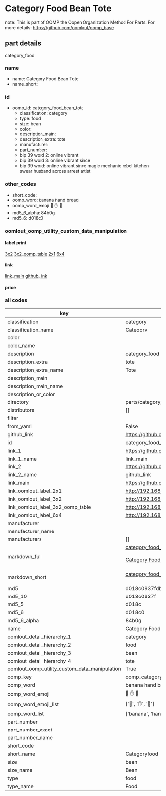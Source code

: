# Category Food Bean Tote  

note: This is part of OOMP the Oopen Organization Method For Parts. For more details: https://github.com/oomlout/oomp_base

##  part details



category_food

### name
* name: Category Food Bean Tote
* name_short: 
### id
* oomp_id: category_food_bean_tote
  * classification: category
  * type: food
  * size: bean
  * color: 
  * description_main: 
  * description_extra: tote
  * manufacturer: 
  * part_number: 
  * bip 39 word 2: online vibrant
  * bip 39 word 3: online vibrant since
  * bip 39 word: online vibrant since magic mechanic rebel kitchen swear husband across arrest artist

### other_codes
* short_code: 
* oomp_word: banana hand bread
* oomp_word_emoji :banana: :hand: :bread:
* md5_6_alpha: 84b0g
* md5_6: d018c0






### oomlout_oomp_utility_custom_data_manipulation
#### label print
[3x2](http://192.168.1.245:1112/?label=oomp%2084b0g)
[3x2_oomp_table](http://192.168.1.107:1112/?label=oomp%2084b0g)
[2x1](http://192.168.1.242:1112/?label=oomp%2084b0g)
[6x4](http://192.168.1.55:1112/?label=oomp%2084b0g)    

#### link

[link_main](https://github.com/oomlout/oomlout_oomp_current_version_messy/tree/main/parts/category_food_bean_tote) [github_link](https://github.com/oomlout/oomlout_oomp_part_src/tree/main/parts/category_food_bean_tote)                             

#### price







### all codes 
| key | value |  
| --- | --- |  
| classification | category |  
| classification_name | Category |  
| color |  |  
| color_name |  |  
| description | category_food |  
| description_extra | tote |  
| description_extra_name | Tote |  
| description_main |  |  
| description_main_name |  |  
| description_or_color |   |  
| directory | parts/category_food_bean_tote |  
| distributors | [] |  
| filter |  |  
| from_yaml | False |  
| github_link | https://github.com/oomlout/oomlout_oomp_part_src/tree/main/parts/category_food_bean_tote |  
| id | category_food_bean_tote |  
| link_1 | https://github.com/oomlout/oomlout_oomp_current_version_messy/tree/main/parts/category_food_bean_tote |  
| link_1_name | link_main |  
| link_2 | https://github.com/oomlout/oomlout_oomp_part_src/tree/main/parts/category_food_bean_tote |  
| link_2_name | github_link |  
| link_main | https://github.com/oomlout/oomlout_oomp_current_version_messy/tree/main/parts/category_food_bean_tote |  
| link_oomlout_label_2x1 | http://192.168.1.242:1112/?label=oomp%2084b0g |  
| link_oomlout_label_3x2 | http://192.168.1.245:1112/?label=oomp%2084b0g |  
| link_oomlout_label_3x2_oomp_table | http://192.168.1.107:1112/?label=oomp%2084b0g |  
| link_oomlout_label_6x4 | http://192.168.1.55:1112/?label=oomp%2084b0g |  
| manufacturer |  |  
| manufacturer_name |  |  
| manufacturers | [] |  
| markdown_full | [category_food_bean_tote](https://github.com/oomlout/oomlout_oomp_current_version_messy/tree/main/parts/category_food_bean_tote)<br>[](https://github.com/oomlout/oomlout_oomp_current_version_messy/tree/main/parts/category_food_bean_tote)<br>[Category Food Bean Tote](https://github.com/oomlout/oomlout_oomp_current_version_messy/tree/main/parts/category_food_bean_tote)<br><br> |  
| markdown_short | [category_food_bean_tote](https://github.com/oomlout/oomlout_oomp_current_version_messy/tree/main/parts/category_food_bean_tote)<br><br> |  
| md5 | d018c0937fdb8f62ccc5185d927cdcd7 |  
| md5_10 | d018c0937f |  
| md5_5 | d018c |  
| md5_6 | d018c0 |  
| md5_6_alpha | 84b0g |  
| name | Category Food Bean Tote |  
| oomlout_detail_hierarchy_1 | category |  
| oomlout_detail_hierarchy_2 | food |  
| oomlout_detail_hierarchy_3 | bean |  
| oomlout_detail_hierarchy_4 | tote |  
| oomlout_oomp_utility_custom_data_manipulation | True |  
| oomp_key | oomp_category_food_bean_tote |  
| oomp_word | banana hand bread |  
| oomp_word_emoji | :banana: :hand: :bread: |  
| oomp_word_emoji_list | [':banana:', ':hand:', ':bread:'] |  
| oomp_word_list | ['banana', 'hand', 'bread'] |  
| part_number |  |  
| part_number_exact |  |  
| part_number_name |  |  
| short_code |  |  
| short_name | Categoryfood |  
| size | bean |  
| size_name | Bean |  
| type | food |  
| type_name | Food |  
